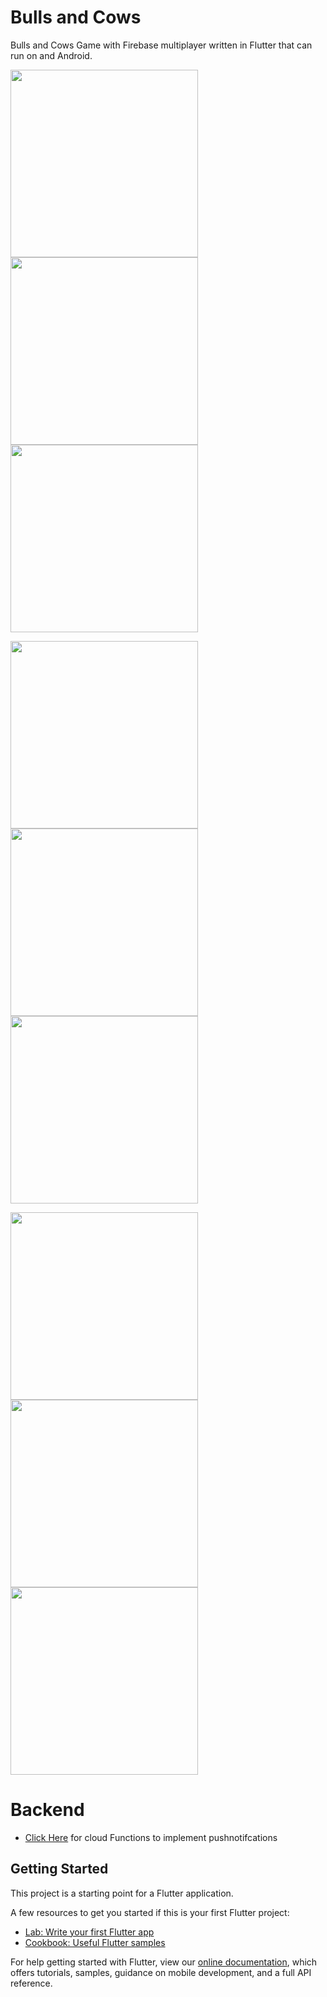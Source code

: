 # Bulls and Cows

Bulls and Cows Game with Firebase multiplayer written in Flutter that can run on and Android.


<img src='Images/login.jpg' width='300'>  <img src='Images/home.jpg' width='300'> <img src='Images/howToPlay.jpg' width='300'>

<img src='Images/singlePlayer.jpg' width='300'>  <img src='Images/vsPlayer.jpg' width='300'> <img src='Images/vsAndroid.jpg' width='300'>

<img src='Images/playerList.jpg' width='300'>  <img src='invite/home.jpg' width='300'> <img src='Images/profileList.jpg' width='300'>

# Backend
- [Click Here](https://flutter.dev/docs/get-started/codelab) for cloud Functions to implement pushnotifcations

## Getting Started

This project is a starting point for a Flutter application.

A few resources to get you started if this is your first Flutter project:

- [Lab: Write your first Flutter app](https://flutter.dev/docs/get-started/codelab)
- [Cookbook: Useful Flutter samples](https://flutter.dev/docs/cookbook)

For help getting started with Flutter, view our
[online documentation](https://flutter.dev/docs), which offers tutorials,
samples, guidance on mobile development, and a full API reference.

